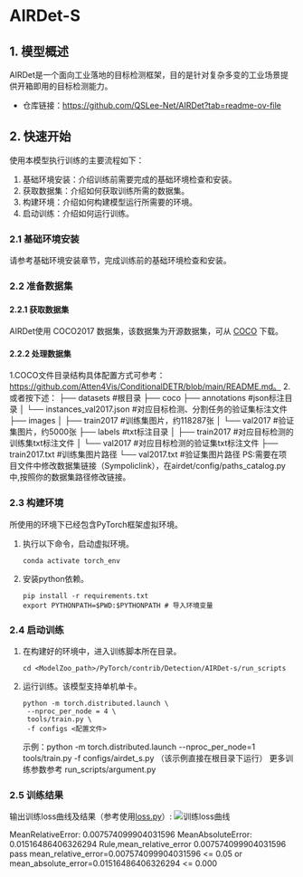 # AIRDet-S
## 1. 模型概述

AIRDet是一个面向工业落地的目标检测框架，目的是针对复杂多变的工业场景提供开箱即用的目标检测能力。

- 仓库链接：https://github.com/QSLee-Net/AIRDet?tab=readme-ov-file

## 2. 快速开始
使用本模型执行训练的主要流程如下：
1. 基础环境安装：介绍训练前需要完成的基础环境检查和安装。
2. 获取数据集：介绍如何获取训练所需的数据集。
3. 构建环境：介绍如何构建模型运行所需要的环境。
4. 启动训练：介绍如何运行训练。

### 2.1 基础环境安装

请参考基础环境安装章节，完成训练前的基础环境检查和安装。

### 2.2 准备数据集
#### 2.2.1 获取数据集
AIRDet使用 COCO2017 数据集，该数据集为开源数据集，可从 [COCO](https://cocodataset.org/#download) 下载。

#### 2.2.2 处理数据集
1.COCO文件目录结构具体配置方式可参考：https://github.com/Atten4Vis/ConditionalDETR/blob/main/README.md。
2.或者按下述：
├── datasets #根目录
  ├── coco 
      ├── annotations #json标注目录
      │   └── instances_val2017.json #对应目标检测、分割任务的验证集标注文件
      ├── images
      │   ├── train2017 #训练集图片，约118287张
      │   └── val2017 #验证集图片，约5000张
      ├── labels  #txt标注目录
      │   ├── train2017 #对应目标检测的训练集txt标注文件
      │   └── val2017 #对应目标检测的验证集txt标注文件
      ├── train2017.txt #训练集图片路径
      └── val2017.txt #验证集图片路径
PS:需要在项目文件中修改数据集链接（Sympoliclink），在airdet/config/paths_catalog.py中,按照你的数据集路径修改链接。


### 2.3 构建环境

所使用的环境下已经包含PyTorch框架虚拟环境。
1. 执行以下命令，启动虚拟环境。
    ```
    conda activate torch_env
    ```
2. 安装python依赖。
    ```
    pip install -r requirements.txt
    export PYTHONPATH=$PWD:$PYTHONPATH # 导入环境变量
    ```

### 2.4 启动训练
1. 在构建好的环境中，进入训练脚本所在目录。
    ```
    cd <ModelZoo_path>/PyTorch/contrib/Detection/AIRDet-s/run_scripts
    ```
2. 运行训练。该模型支持单机单卡。
    ```
    python -m torch.distributed.launch \
     --nproc_per_node = 4 \
     tools/train.py \
     -f configs <配置文件> 
   ```
   示例：python -m torch.distributed.launch --nproc_per_node=1 tools/train.py -f configs/airdet_s.py （该示例直接在根目录下运行）
更多训练参数参考 run_scripts/argument.py

### 2.5 训练结果
输出训练loss曲线及结果（参考使用[loss.py](./run_scripts/loss.py)）: 
![训练loss曲线](./run_scripts/loss.jpg)  


MeanRelativeError: 0.007574099904031596
MeanAbsoluteError: 0.01516486406326294
Rule,mean_relative_error 0.007574099904031596
pass mean_relative_error=0.007574099904031596 <= 0.05 or mean_absolute_error=0.01516486406326294 <= 0.000